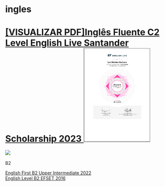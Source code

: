 # ingles

<h1><a href="https://github.com/luismendes070/ingles/blob/main/Certificates.pdf">[VISUALIZAR PDF]Inglês Fluente C2 Level English Live Santander Scholarship 2023 </a>
<img src="ingles fluente.PNG" width=210 height=297>
</h1>

<!-- Imagem Inglês Fluente 2023 -->

<img src="https://github.com/luismendes070/curriculo/blob/gh-pages/Teste%20de%20Ingl%C3%AAs%20Out%202018.PNG">

B2

<a href="https://www.efset.org/cert/9SJZ1J">English First B2 Upper Intermediate 2022</a>    
<a href="https://www.efset.org/cert/gGdEkx">English Level B2 EFSET 2016</a>
